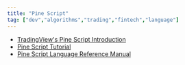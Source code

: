 ```yaml
---
title: "Pine Script"
tag: ["dev","algorithms","trading","fintech","language"]
---
```


* <a href="https://www.tradingview.com/blog/en/tradingview-s-pine-script-introduction-203/" target="_blank">TradingView's Pine Script Introduction</a>
* <a href="https://medium.com/@mysteryta47/pine-script-tutorial-8a140f6b7a25" target="_blank">Pine Script Tutorial</a>
* <a href="https://www.tradingview.com/pine-script-reference/#var_accdist" target="_blank">Pine Script Language Reference Manual</a>